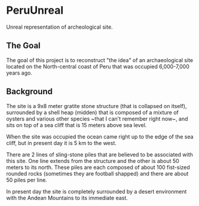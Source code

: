 # PeruUnreal
Unreal representation of archeological site.

## The Goal

The goal of this project is to reconstruct "the idea" of an archaeological site located on the North-central coast of Peru that was occupied 6,000-7,000 years ago. 

## Background

The site is a 9x8 meter gratite stone structure (that is collapsed on itself), surrounded by a shell heap (midden) that is composed of a mixture of oysters and various other species ~that I can't remember right now~, and sits on top of a sea cliff that is 15 meters above sea level. 

When the site was occupied the ocean came right up to the edge of the sea cliff, but in present day it is 5 km to the west. 

There are 2 lines of sling-stone piles that are believed to be associated with this site. One line extends from the structure and the other is about 50 meters to its north. These piles are each composed of about 100 fist-sized rounded rocks (sometimes they are football shapped) and there are about 50 piles per line. 

In present day the site is completely surrounded by a desert environment with the Andean Mountains to its immediate east. 
